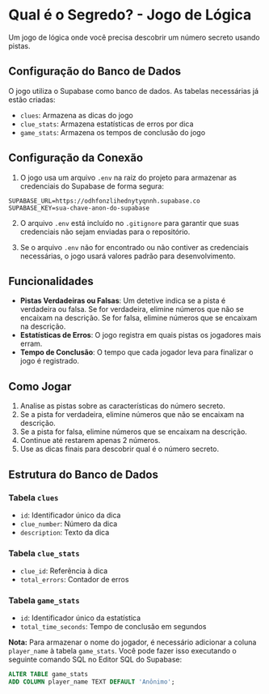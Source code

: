 # Qual é o Segredo? - Jogo de Lógica

Um jogo de lógica onde você precisa descobrir um número secreto usando pistas.

## Configuração do Banco de Dados

O jogo utiliza o Supabase como banco de dados. As tabelas necessárias já estão criadas:

- `clues`: Armazena as dicas do jogo
- `clue_stats`: Armazena estatísticas de erros por dica
- `game_stats`: Armazena os tempos de conclusão do jogo

## Configuração da Conexão

1. O jogo usa um arquivo `.env` na raiz do projeto para armazenar as credenciais do Supabase de forma segura:

```
SUPABASE_URL=https://odhfonzlihednytyqnnh.supabase.co
SUPABASE_KEY=sua-chave-anon-do-supabase
```

2. O arquivo `.env` está incluído no `.gitignore` para garantir que suas credenciais não sejam enviadas para o repositório.

3. Se o arquivo `.env` não for encontrado ou não contiver as credenciais necessárias, o jogo usará valores padrão para desenvolvimento.

## Funcionalidades

- **Pistas Verdadeiras ou Falsas**: Um detetive indica se a pista é verdadeira ou falsa. Se for verdadeira, elimine números que não se encaixam na descrição. Se for falsa, elimine números que se encaixam na descrição.
- **Estatísticas de Erros**: O jogo registra em quais pistas os jogadores mais erram.
- **Tempo de Conclusão**: O tempo que cada jogador leva para finalizar o jogo é registrado.

## Como Jogar

1. Analise as pistas sobre as características do número secreto.
2. Se a pista for verdadeira, elimine números que não se encaixam na descrição.
3. Se a pista for falsa, elimine números que se encaixam na descrição.
4. Continue até restarem apenas 2 números.
5. Use as dicas finais para descobrir qual é o número secreto.

## Estrutura do Banco de Dados

### Tabela `clues`
- `id`: Identificador único da dica
- `clue_number`: Número da dica
- `description`: Texto da dica

### Tabela `clue_stats`
- `clue_id`: Referência à dica
- `total_errors`: Contador de erros

### Tabela `game_stats`
- `id`: Identificador único da estatística
- `total_time_seconds`: Tempo de conclusão em segundos

**Nota:** Para armazenar o nome do jogador, é necessário adicionar a coluna `player_name` à tabela `game_stats`. Você pode fazer isso executando o seguinte comando SQL no Editor SQL do Supabase:

```sql
ALTER TABLE game_stats
ADD COLUMN player_name TEXT DEFAULT 'Anônimo';
```